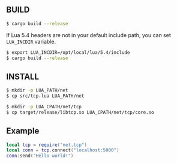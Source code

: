 ## BUILD

```bash
$ cargo build --release
```

If Lua 5.4 headers are not in your default include path, you can set `LUA_INCDIR` variable.
```bash
$ export LUA_INCDIR=/opt/local/lua/5.4/include
$ cargo build --release
```

## INSTALL

```sh
$ mkdir -p LUA_PATH/net
$ cp src/tcp.lua LUA_PATH/net

$ mkdir -p LUA_CPATH/net/tcp
$ cp target/release/libtcp.so LUA_CPATH/net/tcp/core.so
```

## Example

```lua
local tcp = require("net.tcp")
local conn = tcp.connect("localhost:5000")
conn:send("Hello world!")
```
